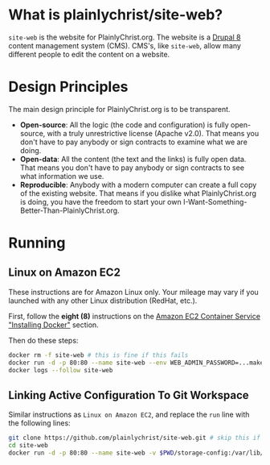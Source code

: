 # What is plainlychrist/site-web?

`site-web` is the website for PlainlyChrist.org. The website is a [Drupal 8](https://www.drupal.org/) content management system (CMS). CMS's, like `site-web`, allow many different people to edit the content on a website.

# Design Principles

The main design principle for PlainlyChrist.org is to be transparent.

* **Open-source**: All the logic (the code and configuration) is fully open-source, with a truly unrestrictive license (Apache v2.0). That means you don't have to pay anybody or sign contracts to examine what we are doing.
* **Open-data**: All the content (the text and the links) is fully open data. That means you don't have to pay anybody or sign contracts to see what information we use.
* **Reproducible**: Anybody with a modern computer can create a full copy of the existing website. That means if you dislike what PlainlyChrist.org is doing, you have the freedom to start your own I-Want-Something-Better-Than-PlainlyChrist.org.

# Running

## Linux on Amazon EC2

These instructions are for Amazon Linux only. Your mileage may vary if you launched with any other Linux distribution (RedHat, etc.).

First, follow the **eight (8)** instructions on the [Amazon EC2 Container Service "Installing Docker"](http://docs.aws.amazon.com/AmazonECS/latest/developerguide/docker-basics.html#install_docker) section.

Then do these steps:
```bash
docker rm -f site-web # this is fine if this fails
docker run -d -p 80:80 --name site-web --env WEB_ADMIN_PASSWORD=...make...up...a...password personal/site-web --trust-this-ec2-host
docker logs --follow site-web
```

## Linking Active Configuration To Git Workspace

Similar instructions as `Linux on Amazon EC2`, and replace the `run` line with the following lines:

```bash
git clone https://github.com/plainlychrist/site-web.git # skip this if you already have the source code
cd site-web
docker run -d -p 80:80 --name site-web -v $PWD/storage-config:/var/lib/site/storage-config --env WEB_ADMIN_PASSWORD=...make...up...a...password personal/site-web
```
